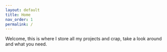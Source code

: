 ```yaml
---
layout: default
title: Home
nav_order: 1
permalink: /
---
```

Welcome, this is where I store all my projects and crap, take a look around and what you need.